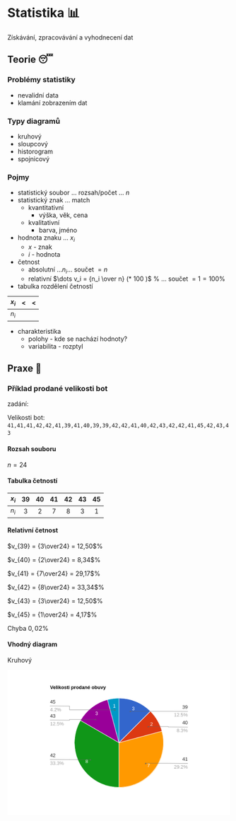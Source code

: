 # Statistika 📊
Získávání, zpracovávání a vyhodnecení dat

## Teorie 😴

### Problémy statistiky
- nevalidní data
- klamání zobrazením dat

### Typy diagramů
- kruhový
- sloupcový
- historogram
- spojnicový

### Pojmy
- statistický soubor ... rozsah/počet ... $n$
- statistický znak ... match
    - kvantitativní
        - výška, věk, cena
    - kvalitativní
        - barva, jméno
- hodnota znaku ... $x_i$
    - $x$ - znak
    - $i$ - hodnota
- četnost
    - absolutní $\dots n_i \dots$ součet $= n$
    - relativní $\dots v_i = {n_i \over n} (* 100 )$ %
      $\dots$
      součet
      $= 1 = 100$%
- tabulka rozdělení četností

| $x_i$   |      <      |  < |
|:-------:|:-----------:|:--:|
| $n_i$   |             |    |

- charakteristika
    - polohy - kde se nachází hodnoty?
    - variabilita - rozptyl

## Praxe 🥳

### Příklad prodané velikosti bot
zadání:

Velikosti bot:
`41,41,41,42,42,41,39,41,40,39,39,42,42,41,40,42,43,42,42,41,45,42,43,43`

#### Rozsah souboru
$n = 24$
#### Tabulka četností

| $x_i$   | 39 |  40 |  41 |  42 |  43 |  45 |
|:-------:|:--:|:--:|:--:|:--:|:--:|:--:|
| $n_i$   |  3 | 2   |  7  |   8 |  3  |  1  |

#### Relativní četnost

$v_{39} = {3\over24} = 12,50$%

$v_{40} = {2\over24} = 8,34$%

$v_{41} = {7\over24} = 29,17$%

$v_{42} = {8\over24} = 33,34$%

$v_{43} = {3\over24} = 12,50$%

$v_{45} = {1\over24} = 4,17$%

Chyba $0,02$%

#### Vhodný diagram

Kruhový

![image](/images/maths/pie_chart.png)
